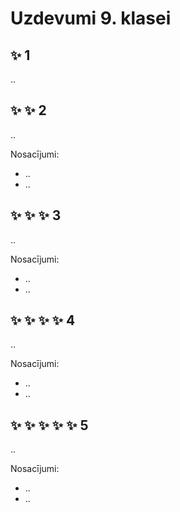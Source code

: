 # Uzdevumi 9. klasei

## :sparkles: 1

..

## :sparkles: :sparkles: 2

..

Nosacījumi:

- ..
- ..

## :sparkles: :sparkles: :sparkles: 3

..

Nosacījumi:

- ..
- ..

## :sparkles: :sparkles: :sparkles: :sparkles: 4

..

Nosacījumi:

- ..
- ..

## :sparkles: :sparkles: :sparkles: :sparkles: :sparkles: 5

..

Nosacījumi:

- ..
- ..

